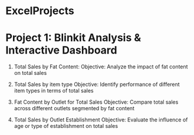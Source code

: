 # ExcelProjects

# Project 1: Blinkit Analysis & Interactive Dashboard

1. Total Sales by Fat Content:
Objective: Analyze the impact of fat content on total sales

2. Total Sales by item type
Objective: Identify performance of different item types in terms of total sales

3. Fat Content by Outlet for Total Sales
Objective: Compare total sales across different outlets segmented by fat content

4. Total Sales by Outlet Establishment
Objective: Evaluate the influence of age or type of establishment on total sales

